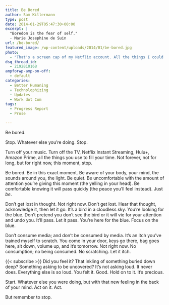 ```yaml
---
title: Be Bored
author: Sam Killermann
type: post
date: 2014-01-29T05:47:30+00:00
excerpt: |
  "Boredom is the fear of self."
  - Marie Josephine de Suin
url: /be-bored/
featured_image: /wp-content/uploads/2014/01/be-bored.jpg
photo:
  - "That's a screen cap of my Netflix account. All the things I could be watching instead of <em>being</em>."
dsq_thread_id:
  - 2192810168
ampforwp-amp-on-off:
  - default
categories:
  - Better Humaning
  - Technolophizing
  - Updates
  - Work dot Com
tags:
  - Progress Report
  - Prose

---
```

Be bored.

Stop. Whatever else you’re doing. Stop.

Turn off your music. Turn off the TV, Netflix Instant Streaming, Hulu+, Amazon Prime, all the things you use to fill your time. Not forever, not for long, but for right now, this moment, stop.<!--more-->

Be bored. Be in this exact moment. Be aware of your body, your mind, the sounds around you, the light. Be quiet. Be uncomfortable with the amount of attention you’re giving this moment (the yelling in your head). Be comfortable knowing it will pass quickly (the peace you’ll feel instead). Just _be_.

Don’t get lost in thought. Not right now. Don’t get lost. Hear that thought, acknowledge it, then let it go. It’s a bird in a cloudless sky. You’re looking for the blue. Don’t pretend you don’t see the bird or it will vie for your attention and undo you. It’ll pass. Let it pass. You’re here for the blue. Focus on the blue.

Don’t consume media; and don&#8217;t be consumed by media. It’s an itch you&#8217;ve trained myself to scratch. You come in your door, keys go there, bag goes here, sit down, volume up, and it’s tomorrow. Not right now. No consumption; no being consumed. No scratching. Let it itch.

{{< subscribe >}}
Did you feel it? That inkling of something buried down deep? Something asking to be uncovered? It’s not asking loud. It never does. Everything else is so loud. You felt it. Good. Hold on to it. It’s precious.

Start. Whatever else you were doing, but with that new feeling in the back of your mind. Act on it. Act.

But remember to stop.
